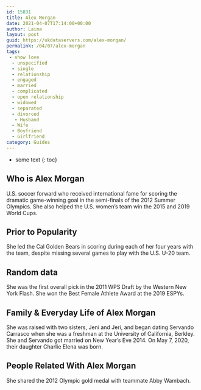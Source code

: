 ```yaml
---
id: 15831
title: Alex Morgan
date: 2021-04-07T17:14:00+00:00
author: Laima
layout: post
guid: https://ukdataservers.com/alex-morgan/
permalink: /04/07/alex-morgan
tags:
 - show love
  - unspecified
  - single
  - relationship
  - engaged
  - married
  - complicated
  - open relationship
  - widowed
  - separated
  - divorced
   - Husband
  - Wife
  - Boyfriend
  - Girlfriend
category: Guides
---
```


* some text
{: toc}


## Who is Alex Morgan
                  
                  
                  
U.S. soccer forward who received international fame for scoring the dramatic game-winning goal in the semi-finals of the 2012 Summer Olympics. She also helped the U.S. women&#8217;s team win the 2015 and 2019 World Cups.
                  
              
            
              
            
                
                
                
## Prior to Popularity
                  
                  
                  
She led the Cal Golden Bears in scoring during each of her four years with the team, despite missing several games to play with the U.S. U-20 team.
                  
              
            
              
            
                
                
                
## Random data
                  
                  
                  
She was the first overall pick in the 2011 WPS Draft by the Western New York Flash. She won the Best Female Athlete Award at the 2019 ESPYs.
                  
              
            
              
            
                
                
                
## Family & Everyday Life of Alex Morgan
                  
                  
                  
She was raised with two sisters, Jeni and Jeri, and began dating Servando Carrasco when she was a freshman at the University of California, Berkley. She and Servando got married on New Year&#8217;s Eve 2014. On May 7, 2020, their daughter Charlie Elena was born.
                  
              
            
              
            
                
                
                
## People Related With Alex Morgan
                  
                  
                  
She shared the 2012 Olympic gold medal with teammate Abby Wambach.
                  
              
            
              
            
                
              
            
              
              
            
            
              
            
          
          
          